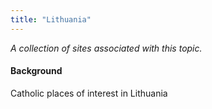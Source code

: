 ```yaml
---
title: "Lithuania"
---
```



*A collection of sites associated with this topic.*

#### Background

Catholic places of interest in Lithuania


